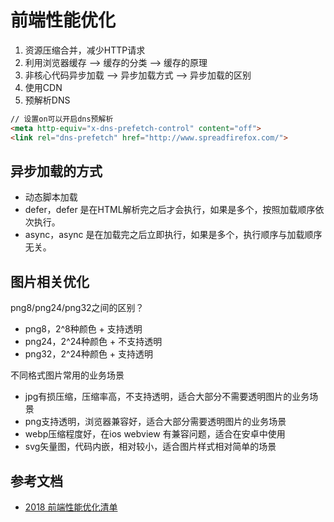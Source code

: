 # 前端性能优化

1. 资源压缩合并，减少HTTP请求
2. 利用浏览器缓存 --> 缓存的分类 --> 缓存的原理
3. 非核心代码异步加载 --> 异步加载方式 --> 异步加载的区别
4. 使用CDN
5. 预解析DNS
```html
// 设置on可以开启dns预解析
<meta http-equiv="x-dns-prefetch-control" content="off">
<link rel="dns-prefetch" href="http://www.spreadfirefox.com/">
```

## 异步加载的方式
- 动态脚本加载
- defer，defer 是在HTML解析完之后才会执行，如果是多个，按照加载顺序依次执行。
- async，async 是在加载完之后立即执行，如果是多个，执行顺序与加载顺序无关。

## 图片相关优化
png8/png24/png32之间的区别？
- png8，2^8种颜色 + 支持透明
- png24，2^24种颜色 + 不支持透明
- png32，2^24种颜色 + 支持透明

不同格式图片常用的业务场景
- jpg有损压缩，压缩率高，不支持透明，适合大部分不需要透明图片的业务场景
- png支持透明，浏览器兼容好，适合大部分需要透明图片的业务场景
- webp压缩程度好，在ios webview 有兼容问题，适合在安卓中使用
- svg矢量图，代码内嵌，相对较小，适合图片样式相对简单的场景

## 参考文档
- [2018 前端性能优化清单](https://juejin.im/post/5a966bd16fb9a0635172a50a)

